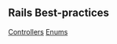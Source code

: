 ## Rails Best-practices

[Controllers](/best-practices/rails/controllers)
[Enums](/best-practices/rails/Enums)
